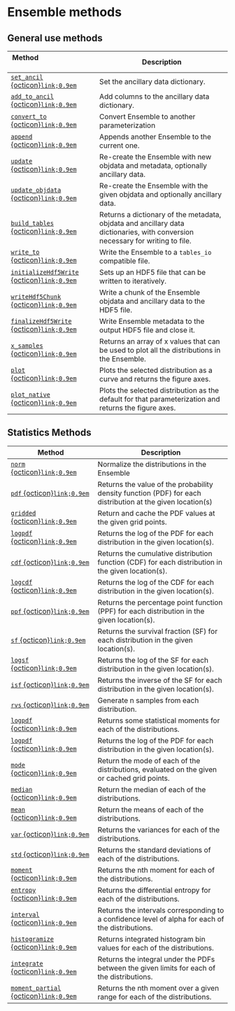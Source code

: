 # Ensemble methods

## General use methods

| Method &nbsp; &nbsp; &nbsp; &nbsp; &nbsp; &nbsp; &nbsp; &nbsp; &nbsp; &nbsp; &nbsp; &nbsp; &nbsp; &nbsp; &nbsp; | Description                                                                                                                   |
| --------------------------------------------------------------------------------------------------------------- | ----------------------------------------------------------------------------------------------------------------------------- |
| [`set_ancil` {octicon}`link;0.9em`](#qp.Ensemble.set_ancil)                                                     | Set the ancillary data dictionary.                                                                                            |
| [`add_to_ancil` {octicon}`link;0.9em`](#qp.Ensemble.add_to_ancil)                                               | Add columns to the ancillary data dictionary.                                                                                 |
| [`convert_to` {octicon}`link;0.9em`](#qp.Ensemble.convert_to)                                                   | Convert Ensemble to another parameterization                                                                                  |
| [`append` {octicon}`link;0.9em`](#qp.Ensemble.append)                                                           | Appends another Ensemble to the current one.                                                                                  |
| [`update` {octicon}`link;0.9em`](#qp.Ensemble.update)                                                           | Re-create the Ensemble with new objdata and metadata, optionally ancillary data.                                              |
| [`update_objdata` {octicon}`link;0.9em`](#qp.Ensemble.update_objdata)                                           | Re-create the Ensemble with the given objdata and optionally ancillary data.                                                  |
| [`build_tables` {octicon}`link;0.9em`](#qp.Ensemble.build_tables)                                               | Returns a dictionary of the metadata, objdata and ancillary data dictionaries, with conversion necessary for writing to file. |
| [`write_to` {octicon}`link;0.9em`](#qp.Ensemble.write_to)                                                       | Write the Ensemble to a `tables_io` compatible file.                                                                          |
| [`initializeHdf5Write` {octicon}`link;0.9em`](#qp.Ensemble.initializeHdf5Write)                                 | Sets up an HDF5 file that can be written to iteratively.                                                                      |
| [`writeHdf5Chunk` {octicon}`link;0.9em`](#qp.Ensemble.writeHdf5Chunk)                                           | Write a chunk of the Ensemble objdata and ancillary data to the HDF5 file.                                                    |
| [`finalizeHdf5Write` {octicon}`link;0.9em`](#qp.Ensemble.finalizeHdf5Write)                                     | Write Ensemble metadata to the output HDF5 file and close it.                                                                 |
| [`x_samples` {octicon}`link;0.9em`](#qp.Ensemble.x_samples)                                                     | Returns an array of x values that can be used to plot all the distributions in the Ensemble.                                  |
| [`plot` {octicon}`link;0.9em`](#qp.Ensemble.plot)                                                               | Plots the selected distribution as a curve and returns the figure axes.                                                       |
| [`plot_native` {octicon}`link;0.9em`](#qp.Ensemble.plot_native)                                                 | Plots the selected distribution as the default for that parameterization and returns the figure axes.                         |

## Statistics Methods

| Method                                                                | Description                                                                                                |
| --------------------------------------------------------------------- | ---------------------------------------------------------------------------------------------------------- |
| [`norm` {octicon}`link;0.9em`](#qp.Ensemble.norm)                     | Normalize the distributions in the Ensemble                                                                |
| [`pdf` {octicon}`link;0.9em`](#qp.Ensemble.pdf)                       | Returns the value of the probability density function (PDF) for each distribution at the given location(s) |
| [`gridded` {octicon}`link;0.9em`](#qp.Ensemble.gridded)               | Return and cache the PDF values at the given grid points.                                                  |
| [`logpdf` {octicon}`link;0.9em`](#qp.Ensemble.logpdf)                 | Returns the log of the PDF for each distribution in the given location(s).                                 |
| [`cdf` {octicon}`link;0.9em`](#qp.Ensemble.cdf)                       | Returns the cumulative distribution function (CDF) for each distribution in the given location(s).         |
| [`logcdf` {octicon}`link;0.9em`](#qp.Ensemble.logcdf)                 | Returns the log of the CDF for each distribution in the given location(s).                                 |
| [`ppf` {octicon}`link;0.9em`](#qp.Ensemble.ppf)                       | Returns the percentage point function (PPF) for each distribution in the given location(s).                |
| [`sf` {octicon}`link;0.9em`](#qp.Ensemble.sf)                         | Returns the survival fraction (SF) for each distribution in the given location(s).                         |
| [`logsf` {octicon}`link;0.9em`](#qp.Ensemble.logsf)                   | Returns the log of the SF for each distribution in the given location(s).                                  |
| [`isf` {octicon}`link;0.9em`](#qp.Ensemble.isf)                       | Returns the inverse of the SF for each distribution in the given location(s).                              |
| [`rvs` {octicon}`link;0.9em`](#qp.Ensemble.rvs)                       | Generate n samples from each distribution.                                                                 |
| [`logpdf` {octicon}`link;0.9em`](#qp.Ensemble.logpdf)                 | Returns some statistical moments for each of the distributions.                                            |
| [`logpdf` {octicon}`link;0.9em`](#qp.Ensemble.logpdf)                 | Returns the log of the PDF for each distribution in the given location(s).                                 |
| [`mode` {octicon}`link;0.9em`](#qp.Ensemble.mode)                     | Return the mode of each of the distributions, evaluated on the given or cached grid points.                |
| [`median` {octicon}`link;0.9em`](#qp.Ensemble.median)                 | Return the median of each of the distributions.                                                            |
| [`mean` {octicon}`link;0.9em`](#qp.Ensemble.mean)                     | Return the means of each of the distributions.                                                             |
| [`var` {octicon}`link;0.9em`](#qp.Ensemble.var)                       | Returns the variances for each of the distributions.                                                       |
| [`std` {octicon}`link;0.9em`](#qp.Ensemble.std)                       | Returns the standard deviations of each of the distributions.                                              |
| [`moment` {octicon}`link;0.9em`](#qp.Ensemble.moment)                 | Returns the nth moment for each of the distributions.                                                      |
| [`entropy` {octicon}`link;0.9em`](#qp.Ensemble.entropy)               | Returns the differential entropy for each of the distributions.                                            |
| [`interval` {octicon}`link;0.9em`](#qp.Ensemble.interval)             | Returns the intervals corresponding to a confidence level of alpha for each of the distributions.          |
| [`histogramize` {octicon}`link;0.9em`](#qp.Ensemble.histogramize)     | Returns integrated histogram bin values for each of the distributions.                                     |
| [`integrate` {octicon}`link;0.9em`](#qp.Ensemble.integrate)           | Returns the integral under the PDFs between the given limits for each of the distributions.                |
| [`moment_partial` {octicon}`link;0.9em`](#qp.Ensemble.moment_partial) | Returns the nth moment over a given range for each of the distributions.                                   |
